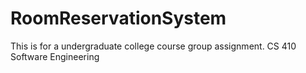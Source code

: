# RoomReservationSystem
This is for a undergraduate college course group assignment. CS 410 Software Engineering 
